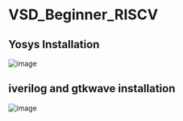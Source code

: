 # VSD_Beginner_RISCV

## Yosys Installation
![image](https://github.com/hafizuddinsyed/VSD_Beginner_RISCV/assets/30310985/721dd3c7-d75c-468a-81c3-e9818c73c906)

## iverilog and gtkwave installation
![image](https://github.com/hafizuddinsyed/VSD_Beginner_RISCV/assets/30310985/01137a8d-1e96-4289-968a-eeaf64b89510)
